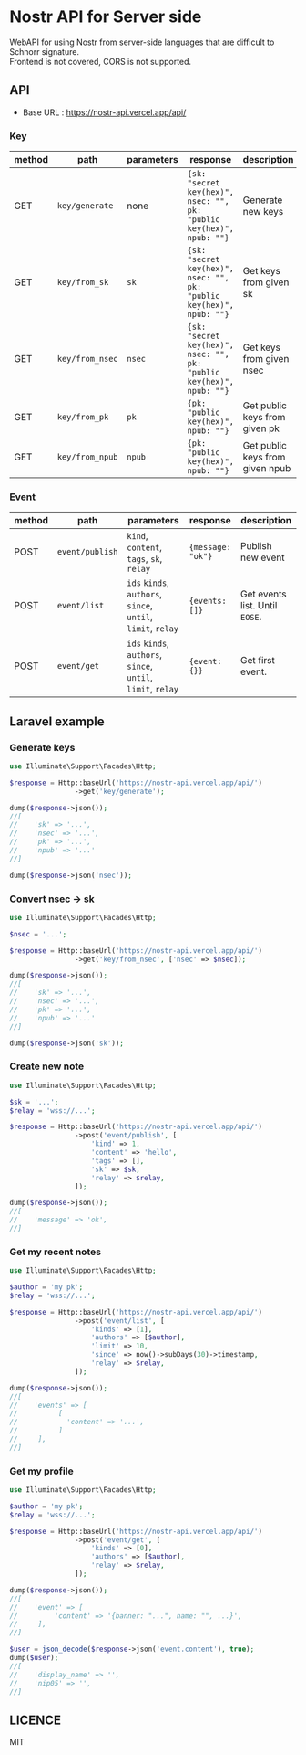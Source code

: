 Nostr API for Server side
====

WebAPI for using Nostr from server-side languages that are difficult to Schnorr signature.  
Frontend is not covered, CORS is not supported.

## API
- Base URL : https://nostr-api.vercel.app/api/

### Key
| method | path            | parameters | response                                                             | description                     |
|--------|-----------------|------------|----------------------------------------------------------------------|---------------------------------|
| GET    | `key/generate`  | none       | `{sk: "secret key(hex)", nsec: "", pk: "public key(hex)", npub: ""}` | Generate new keys               |
| GET    | `key/from_sk`   | `sk`       | `{sk: "secret key(hex)", nsec: "", pk: "public key(hex)", npub: ""}` | Get keys from given sk          |
| GET    | `key/from_nsec` | `nsec`     | `{sk: "secret key(hex)", nsec: "", pk: "public key(hex)", npub: ""}` | Get keys from given nsec        |
| GET    | `key/from_pk`   | `pk`       | `{pk: "public key(hex)", npub: ""}`                                  | Get public keys from given pk   |
| GET    | `key/from_npub` | `npub`     | `{pk: "public key(hex)", npub: ""}`                                  | Get public keys from given npub |

### Event
| method | path            | parameters                                                   | response          | description                    |
|--------|-----------------|--------------------------------------------------------------|-------------------|--------------------------------|
| POST   | `event/publish` | `kind`, `content`, `tags`, `sk`, `relay`                     | `{message: "ok"}` | Publish new event              |
| POST   | `event/list`    | `ids` `kinds`, `authors`, `since`, `until`, `limit`, `relay` | `{events: []}`    | Get events list. Until `EOSE`. |
| POST   | `event/get`     | `ids` `kinds`, `authors`, `since`, `until`, `limit`, `relay` | `{event: {}}`     | Get first event.               |

## Laravel example

### Generate keys
```php
use Illuminate\Support\Facades\Http;

$response = Http::baseUrl('https://nostr-api.vercel.app/api/')
                ->get('key/generate');

dump($response->json());
//[
//    'sk' => '...',
//    'nsec' => '...',
//    'pk' => '...',
//    'npub' => '...'
//]

dump($response->json('nsec'));
```

### Convert nsec -> sk
```php
use Illuminate\Support\Facades\Http;

$nsec = '...';

$response = Http::baseUrl('https://nostr-api.vercel.app/api/')
                ->get('key/from_nsec', ['nsec' => $nsec]);

dump($response->json());
//[
//    'sk' => '...',
//    'nsec' => '...',
//    'pk' => '...',
//    'npub' => '...'
//]

dump($response->json('sk'));
```

### Create new note
```php
use Illuminate\Support\Facades\Http;

$sk = '...';
$relay = 'wss://...';

$response = Http::baseUrl('https://nostr-api.vercel.app/api/')
                ->post('event/publish', [
                    'kind' => 1,
                    'content' => 'hello',
                    'tags' => [],
                    'sk' => $sk,
                    'relay' => $relay,
                ]);

dump($response->json());
//[
//    'message' => 'ok',
//]
```

### Get my recent notes
```php
use Illuminate\Support\Facades\Http;

$author = 'my pk';
$relay = 'wss://...';

$response = Http::baseUrl('https://nostr-api.vercel.app/api/')
                ->post('event/list', [
                    'kinds' => [1],
                    'authors' => [$author],
                    'limit' => 10,
                    'since' => now()->subDays(30)->timestamp,
                    'relay' => $relay,
                ]);

dump($response->json());
//[
//    'events' => [
//          [
//            'content' => '...',
//          ]
//     ],
//]
```

### Get my profile
```php
use Illuminate\Support\Facades\Http;

$author = 'my pk';
$relay = 'wss://...';

$response = Http::baseUrl('https://nostr-api.vercel.app/api/')
                ->post('event/get', [
                    'kinds' => [0],
                    'authors' => [$author],
                    'relay' => $relay,
                ]);

dump($response->json());
//[
//    'event' => [
//         'content' => '{banner: "...", name: "", ...}',
//     ],
//]

$user = json_decode($response->json('event.content'), true);
dump($user);
//[
//    'display_name' => '',
//    'nip05' => '',
//]
```

## LICENCE
MIT

